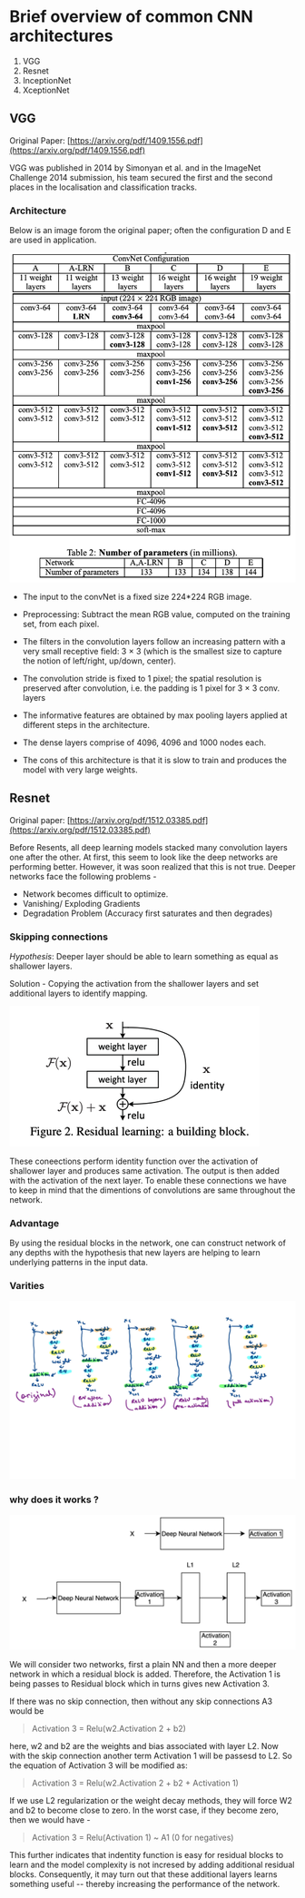 # Brief overview of common CNN architectures

1. VGG
2. Resnet
3. InceptionNet
4. XceptionNet

## VGG

Original Paper: [https://arxiv.org/pdf/1409.1556.pdf](https://arxiv.org/pdf/1409.1556.pdf)

VGG was published in 2014 by Simonyan et al. and in the ImageNet Challenge 2014 submission, his team secured the first and the second places in the localisation and classification tracks.

### Architecture

Below is an image forom the original paper; often the configuration D and E are used in application.

![assets](assets/vgg_archis.png)

- The input to the convNet is a fixed size 224*224 RGB image.

- Preprocessing: Subtract the mean RGB value, computed on the training set, from each pixel.

- The filters in the convolution layers follow an increasing pattern with a very small receptive field: 3 × 3 (which is the smallest size to capture the notion of left/right, up/down, center).

- The convolution stride is fixed to 1 pixel; the spatial resolution is preserved after convolution, i.e. the padding is 1 pixel for 3 × 3 conv. layers

- The informative features are obtained by max pooling layers applied at different steps in the architecture.

- The dense layers comprise of 4096, 4096 and 1000 nodes each.

- The cons of this architecture is that it is slow to train and produces the model with very large weights.

## Resnet

Original paper: [https://arxiv.org/pdf/1512.03385.pdf](https://arxiv.org/pdf/1512.03385.pdf)

Before Resents, all deep learning models stacked many convolution layers one after the other. At first, this seem to look like the deep networks are performing better. However, it was soon realized that this is not true. Deeper networks face the following problems -

- Network becomes difficult to optimize.
- Vanishing/ Exploding Gradients
- Degradation Problem (Accuracy first saturates and then degrades)

### Skipping connections

*Hypothesis*: Deeper layer should be able to learn something as equal as shallower layers.

Solution - Copying the activation from the shallower layers and set additional layers to identify mapping.

![resnet](assets/resnet_bb.png)

These coneections perform identity function over the activation of shallower layer and produces same activation. The output is then added with the activation of the next layer. To enable these connections we have to keep in mind that the dimentions of convolutions are same throughout the network.

### Advantage

By using the residual blocks in the network, one can construct network of any depths with the hypothesis that new layers are helping to learn underlying patterns in the input data.

### Varities

![residual-blocks](assets\varities-residual-blocks.jpg)

### why does it works ?

![reset-explain](assets/resnet_explaination.png)

We will consider two networks, first a plain NN and then a more deeper network in which a residual block is added. Therefore, the Activation 1 is being passes to Residual block which in turns gives new Activation 3.

If there was no skip connection, then without any skip connections A3 would be

> Activation 3 = Relu(w2.Activation 2 + b2)

here, w2 and b2 are the weights and bias associated with layer L2. Now with the skip connection another term Activation 1 will be passesd to L2. So the equation of Activation 3 will be modified as:

> Activation 3 = Relu(w2.Activation 2 + b2 + Activation 1)

If we use L2 regularization or the weight decay methods, they will force W2 and b2 to become close to zero. In the worst case, if they become zero, then we would have -

> Activation 3 = Relu(Activation 1) ~ A1 (0 for negatives)

This further indicates that indentity function is easy for residual blocks to learn and the model complexity is not incresed by adding additional residual blocks. Consequently, it may turn out that these additional layers learns something useful -- thereby increasing the performance of the network.